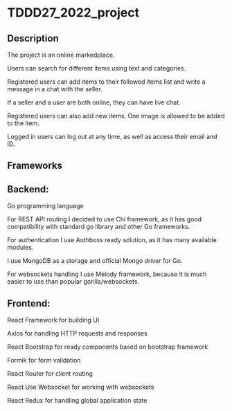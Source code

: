 # TDDD27_2022_project

## Description

The project is an online markedplace. 

Users can search for different items using text and categories. 

Registered users can add items to their followed items list and write a message in a chat with the seller.

If a seller and a user are both online, they can have live chat. 

Registered users can also add new items. One image is allowed to be added to the item.

Logged in users can log out at any time, as well as access their email and ID.

## Frameworks

## Backend: 
Go programming language

For REST API routing I decided to use Chi framework, as it has good compatibility with standard go library and other Go frameworks.

For authentication I use Authboss ready solution, as it has many available modules.

I use MongoDB as a storage and official Mongo driver for Go.

For websockets handling I use Melody framework, because it is much easier to use than popular gorilla/websockets.


## Frontend:
React Framework for building UI

Axios for handling HTTP requests and responses

React Bootstrap for ready components based on bootstrap framework

Formik for form validation

React Router for client routing

React Use Websocket for working with websockets

React Redux for handling global application state

